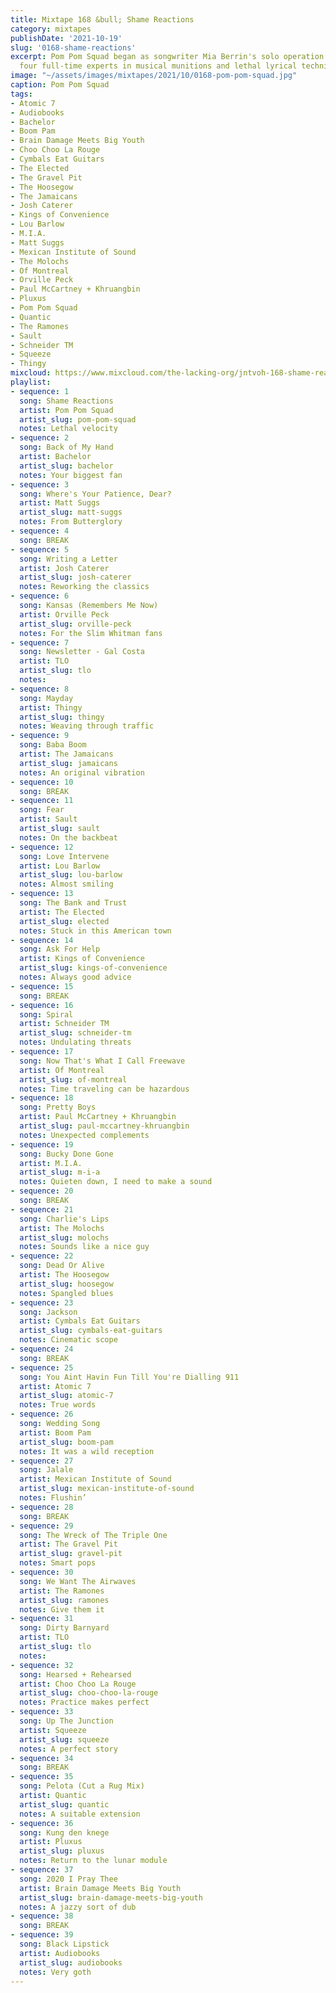 ```yaml
---
title: Mixtape 168 &bull; Shame Reactions
category: mixtapes
publishDate: '2021-10-19'
slug: '0168-shame-reactions'
excerpt: Pom Pom Squad began as songwriter Mia Berrin's solo operation but now employs
  four full-time experts in musical munitions and lethal lyrical techniques
image: "~/assets/images/mixtapes/2021/10/0168-pom-pom-squad.jpg"
caption: Pom Pom Squad
tags:
- Atomic 7
- Audiobooks
- Bachelor
- Boom Pam
- Brain Damage Meets Big Youth
- Choo Choo La Rouge
- Cymbals Eat Guitars
- The Elected
- The Gravel Pit
- The Hoosegow
- The Jamaicans
- Josh Caterer
- Kings of Convenience
- Lou Barlow
- M.I.A.
- Matt Suggs
- Mexican Institute of Sound
- The Molochs
- Of Montreal
- Orville Peck
- Paul McCartney + Khruangbin
- Pluxus
- Pom Pom Squad
- Quantic
- The Ramones
- Sault
- Schneider TM
- Squeeze
- Thingy
mixcloud: https://www.mixcloud.com/the-lacking-org/jntvoh-168-shame-reactions/
playlist:
- sequence: 1
  song: Shame Reactions
  artist: Pom Pom Squad
  artist_slug: pom-pom-squad
  notes: Lethal velocity
- sequence: 2
  song: Back of My Hand
  artist: Bachelor
  artist_slug: bachelor
  notes: Your biggest fan
- sequence: 3
  song: Where's Your Patience, Dear?
  artist: Matt Suggs
  artist_slug: matt-suggs
  notes: From Butterglory
- sequence: 4
  song: BREAK
- sequence: 5
  song: Writing a Letter
  artist: Josh Caterer
  artist_slug: josh-caterer
  notes: Reworking the classics
- sequence: 6
  song: Kansas (Remembers Me Now)
  artist: Orville Peck
  artist_slug: orville-peck
  notes: For the Slim Whitman fans
- sequence: 7
  song: Newsletter - Gal Costa
  artist: TLO
  artist_slug: tlo
  notes:
- sequence: 8
  song: Mayday
  artist: Thingy
  artist_slug: thingy
  notes: Weaving through traffic
- sequence: 9
  song: Baba Boom
  artist: The Jamaicans
  artist_slug: jamaicans
  notes: An original vibration
- sequence: 10
  song: BREAK
- sequence: 11
  song: Fear
  artist: Sault
  artist_slug: sault
  notes: On the backbeat
- sequence: 12
  song: Love Intervene
  artist: Lou Barlow
  artist_slug: lou-barlow
  notes: Almost smiling
- sequence: 13
  song: The Bank and Trust
  artist: The Elected
  artist_slug: elected
  notes: Stuck in this American town
- sequence: 14
  song: Ask For Help
  artist: Kings of Convenience
  artist_slug: kings-of-convenience
  notes: Always good advice
- sequence: 15
  song: BREAK
- sequence: 16
  song: Spiral
  artist: Schneider TM
  artist_slug: schneider-tm
  notes: Undulating threats
- sequence: 17
  song: Now That's What I Call Freewave
  artist: Of Montreal
  artist_slug: of-montreal
  notes: Time traveling can be hazardous
- sequence: 18
  song: Pretty Boys
  artist: Paul McCartney + Khruangbin
  artist_slug: paul-mccartney-khruangbin
  notes: Unexpected complements
- sequence: 19
  song: Bucky Done Gone
  artist: M.I.A.
  artist_slug: m-i-a
  notes: Quieten down, I need to make a sound
- sequence: 20
  song: BREAK
- sequence: 21
  song: Charlie's Lips
  artist: The Molochs
  artist_slug: molochs
  notes: Sounds like a nice guy
- sequence: 22
  song: Dead Or Alive
  artist: The Hoosegow
  artist_slug: hoosegow
  notes: Spangled blues
- sequence: 23
  song: Jackson
  artist: Cymbals Eat Guitars
  artist_slug: cymbals-eat-guitars
  notes: Cinematic scope
- sequence: 24
  song: BREAK
- sequence: 25
  song: You Aint Havin Fun Till You're Dialling 911
  artist: Atomic 7
  artist_slug: atomic-7
  notes: True words
- sequence: 26
  song: Wedding Song
  artist: Boom Pam
  artist_slug: boom-pam
  notes: It was a wild reception
- sequence: 27
  song: Jalale
  artist: Mexican Institute of Sound
  artist_slug: mexican-institute-of-sound
  notes: Flushin’
- sequence: 28
  song: BREAK
- sequence: 29
  song: The Wreck of The Triple One
  artist: The Gravel Pit
  artist_slug: gravel-pit
  notes: Smart pops
- sequence: 30
  song: We Want The Airwaves
  artist: The Ramones
  artist_slug: ramones
  notes: Give them it
- sequence: 31
  song: Dirty Barnyard
  artist: TLO
  artist_slug: tlo
  notes:
- sequence: 32
  song: Hearsed + Rehearsed
  artist: Choo Choo La Rouge
  artist_slug: choo-choo-la-rouge
  notes: Practice makes perfect
- sequence: 33
  song: Up The Junction
  artist: Squeeze
  artist_slug: squeeze
  notes: A perfect story
- sequence: 34
  song: BREAK
- sequence: 35
  song: Pelota (Cut a Rug Mix)
  artist: Quantic
  artist_slug: quantic
  notes: A suitable extension
- sequence: 36
  song: Kung den knege
  artist: Pluxus
  artist_slug: pluxus
  notes: Return to the lunar module
- sequence: 37
  song: 2020 I Pray Thee
  artist: Brain Damage Meets Big Youth
  artist_slug: brain-damage-meets-big-youth
  notes: A jazzy sort of dub
- sequence: 38
  song: BREAK
- sequence: 39
  song: Black Lipstick
  artist: Audiobooks
  artist_slug: audiobooks
  notes: Very goth
---
```


